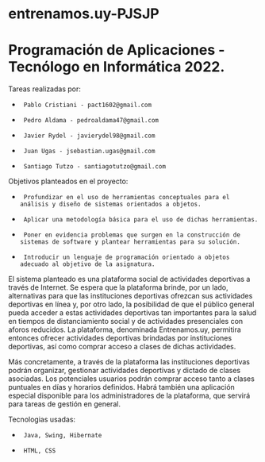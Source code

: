 # entrenamos.uy-PJSJP
# Programación de Aplicaciones - Tecnólogo en Informática 2022.

Tareas realizadas por:
 *      Pablo Cristiani - pact1602@gmail.com
 *      Pedro Aldama - pedroaldama47@gmail.com
 *      Javier Rydel - javierydel98@gmail.com
 *      Juan Ugas - jsebastian.ugas@gmail.com
 *      Santiago Tutzo - santiagotutzo@gmail.com

Objetivos planteados en el proyecto:
 *      Profundizar en el uso de herramientas conceptuales para el análisis y diseño de sistemas orientados a objetos.
 *      Aplicar una metodología básica para el uso de dichas herramientas.
 *      Poner en evidencia problemas que surgen en la construcción de sistemas de software y plantear herramientas para su solución.
 *      Introducir un lenguaje de programación orientado a objetos adecuado al objetivo de la asignatura.

El sistema planteado es una plataforma social de actividades deportivas a través de
Internet. Se espera que la plataforma brinde, por un lado, alternativas para que las
instituciones deportivas ofrezcan sus actividades deportivas en línea y, por otro lado, la
posibilidad de que el público general pueda acceder a estas actividades deportivas tan
importantes para la salud en tiempos de distanciamiento social y de actividades
presenciales con aforos reducidos. La plataforma, denominada Entrenamos.uy, permitira 
entonces ofrecer actividades deportivas brindadas por instituciones deportivas, así como
comprar acceso a clases de dichas actividades.

Más concretamente, a través de la plataforma las instituciones deportivas podrán organizar,
gestionar actividades deportivas y dictado de clases asociadas. Los potenciales usuarios
podrán comprar acceso tanto a clases puntuales en días y horarios definidos. Habrá
también una aplicación especial disponible para los administradores de la plataforma, que
servirá para tareas de gestión en general.

Tecnologias usadas:
 *      Java, Swing, Hibernate
 *      HTML, CSS
